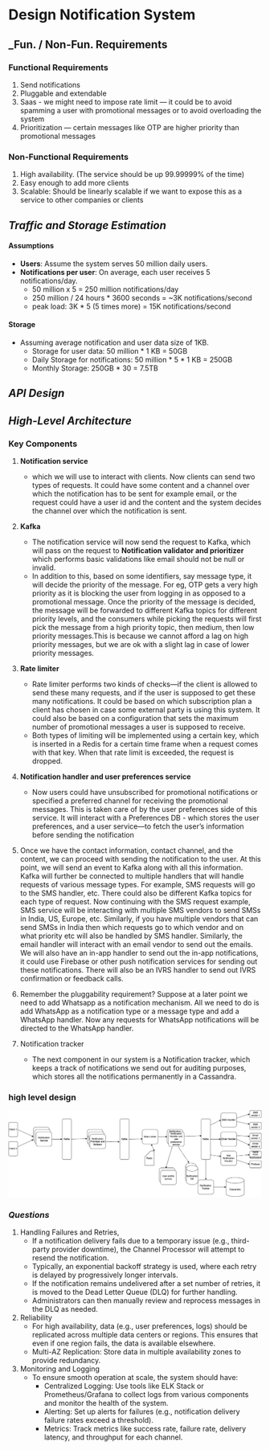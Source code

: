# Design Notification System

## _Fun. / Non-Fun. Requirements
### Functional Requirements

1. Send notifications
2. Pluggable and extendable
3. Saas - we might need to impose rate limit — it could be to avoid spamming a user with promotional messages or to avoid overloading the system
4. Prioritization — certain messages like OTP are higher priority than promotional messages

### Non-Functional Requirements

1. High availability. (The service should be up 99.99999% of the time)
2. Easy enough to add more clients
3. Scalable: Should be linearly scalable if we want to expose this as a service to other companies or clients

## _Traffic and Storage Estimation_
#### Assumptions

* **Users**: Assume the system serves 50 million daily users.
* **Notifications per user**: On average, each user receives 5 notifications/day.
   * 50 million x 5 = 250 million notifications/day
   * 250 million / 24 hours * 3600 seconds = ~3K notifications/second
   * peak load: 3K * 5 (5 times more) = 15K notifications/second
#### Storage
* Assuming average notification and user data size of 1KB.
   * Storage for user data: 50 million * 1 KB = 50GB 
   * Daily Storage for notifications: 50 million * 5 * 1 KB = 250GB
   * Monthly Storage: 250GB * 30 = 7.5TB

## _API Design_

      
## _High-Level Architecture_

### Key Components
1. **Notification service**
    * which we will use to interact with clients. Now clients can send two types of requests. It could have some content and a channel over which the notification has to be sent for example email, or the request could have a user id and the content and the system decides the channel over which the notification is sent.

2. **Kafka**
    * The notification service will now send the request to Kafka, which will pass on the request to **Notification validator and prioritizer** which performs basic validations like email should not be null or invalid.
    * In addition to this, based on some identifiers, say message type, it will decide the priority of the message. For eg, OTP gets a very high priority as it is blocking the user from logging in as opposed to a promotional message. Once the priority of the message is decided, the message will be forwarded to different Kafka topics for different priority levels, and the consumers while picking the requests will first pick the message from a high priority topic, then medium, then low priority messages.This is because we cannot afford a lag on high priority messages, but we are ok with a slight lag in case of lower priority messages.
   
3. **Rate limiter**
   * Rate limiter performs two kinds of checks—if the client is allowed to send these many requests, and if the user is supposed to get these many notifications. It could be based on which subscription plan a client has chosen in case some external party is using this system. It could also be based on a configuration that sets the maximum number of promotional messages a user is supposed to receive.
   * Both types of limiting will be implemented using a certain key, which is inserted in a Redis for a certain time frame when a request comes with that key. When that rate limit is exceeded, the request is dropped.

4. **Notification handler and user preferences service**
   * Now users could have unsubscribed for promotional notifications or specified a preferred channel for receiving the promotional messages. This is taken care of by the user preferences side of this service. It will interact with a Preferences DB - which stores the user preferences, and a user service—to fetch the user’s information before sending the notification

5. Once we have the contact information, contact channel, and the content, we can proceed with sending the notification to the user. At this point, we will send an event to Kafka along with all this information. Kafka will further be connected to multiple handlers that will handle requests of various message types. For example, SMS requests will go to the SMS handler, etc. There could also be different Kafka topics for each type of request. Now continuing with the SMS request example, SMS service will be interacting with multiple SMS vendors to send SMSs in India, US, Europe, etc. Similarly, if you have multiple vendors that can send SMSs in India then which requests go to which vendor and on what priority etc will also be handled by SMS handler. Similarly, the email handler will interact with an email vendor to send out the emails. We will also have an in-app handler to send out the in-app notifications, it could use Firebase or other push notification services for sending out these notifications. There will also be an IVRS handler to send out IVRS confirmation or feedback calls.

6. Remember the pluggability requirement? Suppose at a later point we need to add Whatsapp as a notification mechanism. All we need to do is add WhatsApp as a notification type or a message type and add a WhatsApp handler. Now any requests for WhatsApp notifications will be directed to the WhatsApp handler.

7. Notification tracker
   * The next component in our system is a Notification tracker, which keeps a track of notifications we send out for auditing purposes, which stores all the notifications permanently in a Cassandra.

### high level design
![high level design](./images/Notification_Service_Design.png)

### _Questions_
1. Handling Failures and Retries,
   * If a notification delivery fails due to a temporary issue (e.g., third-party provider downtime), the Channel Processor will attempt to resend the notification.
   * Typically, an exponential backoff strategy is used, where each retry is delayed by progressively longer intervals.
   * If the notification remains undelivered after a set number of retries, it is moved to the Dead Letter Queue (DLQ) for further handling.
   * Administrators can then manually review and reprocess messages in the DLQ as needed.
2. Reliability
   * For high availability, data (e.g., user preferences, logs) should be replicated across multiple data centers or regions. This ensures that even if one region fails, the data is available elsewhere. 
   * Multi-AZ Replication: Store data in multiple availability zones to provide redundancy.
3. Monitoring and Logging
    * To ensure smooth operation at scale, the system should have:
         * Centralized Logging: Use tools like ELK Stack or Prometheus/Grafana to collect logs from various components and monitor the health of the system. 
         * Alerting: Set up alerts for failures (e.g., notification delivery failure rates exceed a threshold). 
         * Metrics: Track metrics like success rate, failure rate, delivery latency, and throughput for each channel.